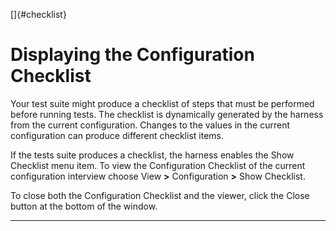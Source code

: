 
[]{#checklist}

# Displaying the Configuration Checklist

Your test suite might produce a checklist of steps that must be performed before running tests. The
checklist is dynamically generated by the harness from the current configuration. Changes to the
values in the current configuration can produce different checklist items.

If the tests suite produces a checklist, the harness enables the Show Checklist menu item. To view
the Configuration Checklist of the current configuration interview choose View **\>** Configuration
**\>** Show Checklist.

To close both the Configuration Checklist and the viewer, click the Close button at the bottom of
the window.

----------------------------------------------------------------------------------------------------


